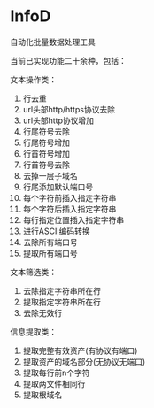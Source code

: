 # InfoD
自动化批量数据处理工具

当前已实现功能二十余种，包括：

文本操作类：
1. 行去重
2. url头部http/https协议去除
3. url头部http协议增加
4. 行尾符号去除
5. 行尾符号增加
6. 行首符号增加
7. 行首符号去除
8. 去掉一层子域名
9. 行尾添加默认端口号
10. 每个字符前插入指定字符串
11. 每个字符后插入指定字符串
12. 每行指定位置插入指定字符串
13. 进行ASCII编码转换
14. 去除所有端口号
15. 提取所有端口号

文本筛选类：
1. 去除指定字符串所在行
2. 提取指定字符串所在行
3. 去除无效行

信息提取类：
1. 提取完整有效资产(有协议有端口)
2. 提取资产的域名部分(无协议无端口)
3. 提取每行前n个字符
4. 提取两文件相同行
5. 提取根域名